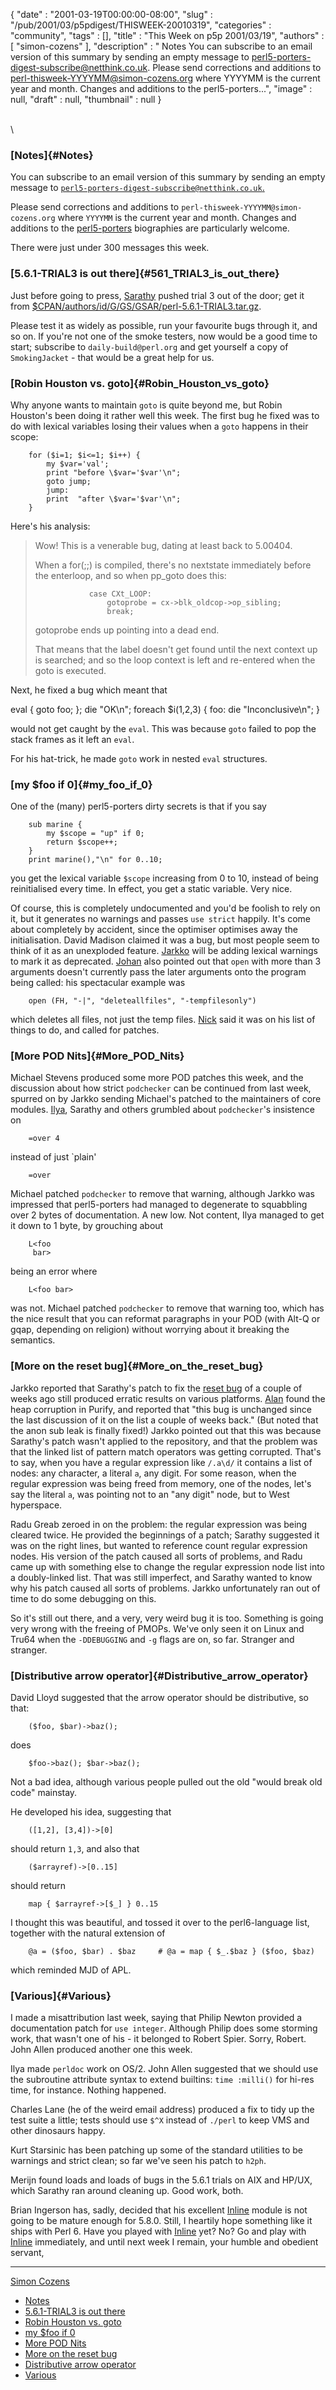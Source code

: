 {
   "date" : "2001-03-19T00:00:00-08:00",
   "slug" : "/pub/2001/03/p5pdigest/THISWEEK-20010319",
   "categories" : "community",
   "tags" : [],
   "title" : "This Week on p5p 2001/03/19",
   "authors" : [
      "simon-cozens"
   ],
   "description" : " Notes You can subscribe to an email version of this summary by sending an empty message to perl5-porters-digest-subscribe@netthink.co.uk. Please send corrections and additions to perl-thisweek-YYYYMM@simon-cozens.org where YYYYMM is the current year and month. Changes and additions to the perl5-porters...",
   "image" : null,
   "draft" : null,
   "thumbnail" : null
}





\
\

### [Notes]{#Notes}

You can subscribe to an email version of this summary by sending an
empty message to
[`perl5-porters-digest-subscribe@netthink.co.uk`.](mailto:perl5-porters-digest-subscribe@netthink.co.uk)

Please send corrections and additions to
`perl-thisweek-YYYYMM@simon-cozens.org` where `YYYYMM` is the current
year and month. Changes and additions to the
[perl5-porters](http://simon-cozens.org/writings/whos-who.html)
biographies are particularly welcome.

There were just under 300 messages this week.

### [5.6.1-TRIAL3 is out there]{#561_TRIAL3_is_out_there}

Just before going to press,
[Sarathy](http://simon-cozens.org/writings/whos-who.html#GURUSAMY)
pushed trial 3 out of the door; get it from
[\$CPAN/authors/id/G/GS/GSAR/perl-5.6.1-TRIAL3.tar.gz](http://www.cpan.org/authors/id/G/GS/GSAR/perl-5.6.1-TRIAL3.tar.gz).

Please test it as widely as possible, run your favourite bugs through
it, and so on. If you're not one of the smoke testers, now would be a
good time to start; subscribe to `daily-build@perl.org` and get yourself
a copy of `SmokingJacket` - that would be a great help for us.

### [Robin Houston vs. goto]{#Robin_Houston_vs_goto}

Why anyone wants to maintain `goto` is quite beyond me, but Robin
Houston's been doing it rather well this week. The first bug he fixed
was to do with lexical variables losing their values when a `goto`
happens in their scope:

        for ($i=1; $i<=1; $i++) {
            my $var='val';
            print "before \$var='$var'\n";
            goto jump;
            jump:
            print  "after \$var='$var'\n";
        }

Here's his analysis:

> Wow! This is a venerable bug, dating at least back to 5.00404.
>
> When a for(;;) is compiled, there's no nextstate immediately before
> the enterloop, and so when pp\_goto does this:
>
>                 case CXt_LOOP:
>                     gotoprobe = cx->blk_oldcop->op_sibling;
>                     break;
>
> gotoprobe ends up pointing into a dead end.
>
> That means that the label doesn't get found until the next context up
> is searched; and so the loop context is left and re-entered when the
> goto is executed.

Next, he fixed a bug which meant that

eval { goto foo; }; die "OK\\n"; foreach \$i(1,2,3) { foo: die
"Inconclusive\\n"; }

would not get caught by the `eval`. This was because `goto` failed to
pop the stack frames as it left an `eval`.

For his hat-trick, he made `goto` work in nested `eval` structures.

### [my \$foo if 0]{#my_foo_if_0}

One of the (many) perl5-porters dirty secrets is that if you say

        sub marine {
            my $scope = "up" if 0;
            return $scope++;
        }
        print marine(),"\n" for 0..10;

you get the lexical variable `$scope` increasing from 0 to 10, instead
of being reinitialised every time. In effect, you get a static variable.
Very nice.

Of course, this is completely undocumented and you'd be foolish to rely
on it, but it generates no warnings and passes `use strict` happily.
It's come about completely by accident, since the optimiser optimises
away the initialisation. David Madison claimed it was a bug, but most
people seem to think of it as an unexploded feature.
[Jarkko](http://simon-cozens.org/writings/whos-who.html#HIETANIEMI) will
be adding lexical warnings to mark it as deprecated.
[Johan](http://simon-cozens.org/writings/whos-who.html#VROMANS) also
pointed out that `open` with more than 3 arguments doesn't currently
pass the later arguments onto the program being called: his spectacular
example was

        open (FH, "-|", "deleteallfiles", "-tempfilesonly")

which deletes all files, not just the temp files.
[Nick](http://simon-cozens.org/writings/whos-who.html#ING-SIMMONS) said
it was on his list of things to do, and called for patches.

### [More POD Nits]{#More_POD_Nits}

Michael Stevens produced some more POD patches this week, and the
discussion about how strict `podchecker` can be continued from last
week, spurred on by Jarkko sending Michael's patched to the maintainers
of core modules.
[Ilya](http://simon-cozens.org/writings/whos-who.html#ZACHAREVICH),
Sarathy and others grumbled about `podchecker`'s insistence on

        =over 4

instead of just \`plain'

        =over

Michael patched `podchecker` to remove that warning, although Jarkko was
impressed that perl5-porters had managed to degenerate to squabbling
over 2 bytes of documentation. A new low. Not content, Ilya managed to
get it down to 1 byte, by grouching about

        L<foo
         bar>

being an error where

        L<foo bar>

was not. Michael patched `podchecker` to remove that warning too, which
has the nice result that you can reformat paragraphs in your POD (with
Alt-Q or gqap, depending on religion) without worrying about it breaking
the semantics.

### [More on the reset bug]{#More_on_the_reset_bug}

Jarkko reported that Sarathy's patch to fix the [reset
bug](/pub/2001/03/p5pdigest/THISWEEK-20010305.html#Weird_Memory_Corruption)
of a couple of weeks ago still produced erratic results on various
platforms.
[Alan](http://simon-cozens.org/writings/whos-who.html#BURLISON) found
the heap corruption in Purify, and reported that "this bug is unchanged
since the last discussion of it on the list a couple of weeks back."
(But noted that the anon sub leak is finally fixed!) Jarkko pointed out
that this was because Sarathy's patch wasn't applied to the repository,
and that the problem was that the linked list of pattern match operators
was getting corrupted. That's to say, when you have a regular expression
like `/.a\d/` it contains a list of nodes: any character, a literal `a`,
any digit. For some reason, when the regular expression was being freed
from memory, one of the nodes, let's say the literal `a`, was pointing
not to an "any digit" node, but to West hyperspace.

Radu Greab zeroed in on the problem: the regular expression was being
cleared twice. He provided the beginnings of a patch; Sarathy suggested
it was on the right lines, but wanted to reference count regular
expression nodes. His version of the patch caused all sorts of problems,
and Radu came up with something else to change the regular expression
node list into a doubly-linked list. That was still imperfect, and
Sarathy wanted to know why his patch caused all sorts of problems.
Jarkko unfortunately ran out of time to do some debugging on this.

So it's still out there, and a very, very weird bug it is too. Something
is going very wrong with the freeing of PMOPs. We've only seen it on
Linux and Tru64 when the `-DDEBUGGING` and `-g` flags are on, so far.
Stranger and stranger.

### [Distributive arrow operator]{#Distributive_arrow_operator}

David Lloyd suggested that the arrow operator should be distributive, so
that:

        ($foo, $bar)->baz();

does

        $foo->baz(); $bar->baz();

Not a bad idea, although various people pulled out the old "would break
old code" mainstay.

He developed his idea, suggesting that

        ([1,2], [3,4])->[0]

should return `1,3`, and also that

        ($arrayref)->[0..15]

should return

        map { $arrayref->[$_] } 0..15

I thought this was beautiful, and tossed it over to the perl6-language
list, together with the natural extension of

        @a = ($foo, $bar) . $baz     # @a = map { $_.$baz } ($foo, $baz)

which reminded MJD of APL.

### [Various]{#Various}

I made a misattribution last week, saying that Philip Newton provided a
documentation patch for `use integer`. Although Philip does some
storming work, that wasn't one of his - it belonged to Robert Spier.
Sorry, Robert. John Allen produced another one this week.

Ilya made `perldoc` work on OS/2. John Allen suggested that we should
use the subroutine attribute syntax to extend builtins: `time :milli()`
for hi-res time, for instance. Nothing happened.

Charles Lane (he of the weird email address) produced a fix to tidy up
the test suite a little; tests should use `$^X` instead of `./perl` to
keep VMS and other dinosaurs happy.

Kurt Starsinic has been patching up some of the standard utilities to be
warnings and strict clean; so far we've seen his patch to `h2ph`.

Merijn found loads and loads of bugs in the 5.6.1 trials on AIX and
HP/UX, which Sarathy ran around cleaning up. Good work, both.

Brian Ingerson has, sadly, decided that his excellent
[Inline](http://search.cpan.org/search?dist=Inline) module is not going
to be mature enough for 5.8.0. Still, I heartily hope something like it
ships with Perl 6. Have you played with
[Inline](http://search.cpan.org/search?dist=Inline) yet? No? Go and play
with [Inline](http://search.cpan.org/search?dist=Inline) immediately,
and until next week I remain, your humble and obedient servant,

------------------------------------------------------------------------

[Simon Cozens](mailto:simon@brecon.co.uk)
-   [Notes](#Notes)
-   [5.6.1-TRIAL3 is out there](#561_TRIAL3_is_out_there)
-   [Robin Houston vs. goto](#Robin_Houston_vs_goto)
-   [my \$foo if 0](#my_foo_if_0)
-   [More POD Nits](#More_POD_Nits)
-   [More on the reset bug](#More_on_the_reset_bug)
-   [Distributive arrow operator](#Distributive_arrow_operator)
-   [Various](#Various)


